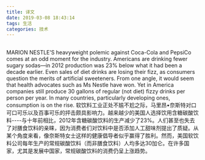 ```yaml
---
title: 译文
date: 2019-03-08 18:43:14
tags: 生活
categories: 技术
---
```


## 

MARION NESTLE’S heavyweight polemic against Coca-Cola and PepsiCo comes at an odd moment for the industry. Americans are drinking fewer sugary sodas—in 2012 production was 23% below what it had been a decade earlier. Even sales of diet drinks are losing their fizz, as consumers question the merits of artificial sweeteners. From one angle, it would seem that health advocates such as Ms Nestle have won. Yet in America companies still produce 30 gallons of regular (not diet) fizzy drinks per person per year. In many countries, particularly developing ones, consumption is on the rise.
软饮料工业正处不尴不尬之际，马里昂•奈斯特对口可口可乐以及百事可乐的抨击颇具影响力。越来越少的美国人选择饮用含糖碳酸饮料----与十年前相比，2012年含糖碳酸饮料的生产减少了23%。人们甚至也失去了对膳食饮料的亲睐，因为消费者们对饮料中是否添加人工甜味剂提出了质疑。从某个角度来看，像奈斯特女士这样的健康倡导者似乎赢得了胜利。然而，美国软饮料公司每年生产的常规碳酸饮料（而非膳食饮料）人均多达30加仑。在许多国家，尤其是发展中国家，常规碳酸饮料的消费仍呈上涨趋势。